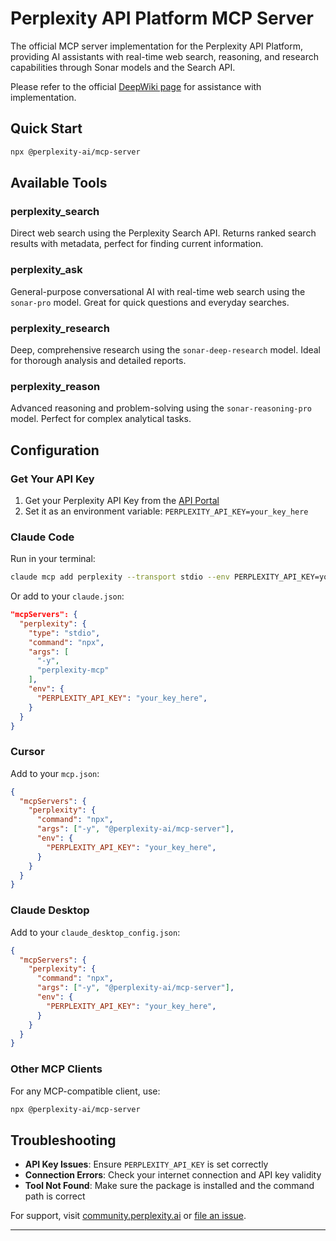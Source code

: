 # Perplexity API Platform MCP Server

The official MCP server implementation for the Perplexity API Platform, providing AI assistants with real-time web search, reasoning, and research capabilities through Sonar models and the Search API.

Please refer to the official [DeepWiki page](https://deepwiki.com/ppl-ai/modelcontextprotocol) for assistance with implementation. 

## Quick Start

```bash
npx @perplexity-ai/mcp-server
```

## Available Tools

### **perplexity_search**
Direct web search using the Perplexity Search API. Returns ranked search results with metadata, perfect for finding current information.

### **perplexity_ask** 
General-purpose conversational AI with real-time web search using the `sonar-pro` model. Great for quick questions and everyday searches.

### **perplexity_research**
Deep, comprehensive research using the `sonar-deep-research` model. Ideal for thorough analysis and detailed reports.

### **perplexity_reason**
Advanced reasoning and problem-solving using the `sonar-reasoning-pro` model. Perfect for complex analytical tasks.

## Configuration

### Get Your API Key
1. Get your Perplexity API Key from the [API Portal](https://www.perplexity.ai/account/api/group)
2. Set it as an environment variable: `PERPLEXITY_API_KEY=your_key_here`

### Claude Code

Run in your terminal:

```bash
claude mcp add perplexity --transport stdio --env PERPLEXITY_API_KEY=your_key_here -- npx -y perplexity-mcp
```

Or add to your `claude.json`:

```json
"mcpServers": {
  "perplexity": {
    "type": "stdio",
    "command": "npx",
    "args": [
      "-y",
      "perplexity-mcp"
    ],
    "env": {
      "PERPLEXITY_API_KEY": "your_key_here",
    }
  }
}
```

### Cursor

Add to your `mcp.json`:

```json
{
  "mcpServers": {
    "perplexity": {
      "command": "npx",
      "args": ["-y", "@perplexity-ai/mcp-server"],
      "env": {
        "PERPLEXITY_API_KEY": "your_key_here",
      }
    }
  }
}
```

### Claude Desktop

Add to your `claude_desktop_config.json`:

```json
{
  "mcpServers": {
    "perplexity": {
      "command": "npx",
      "args": ["-y", "@perplexity-ai/mcp-server"],
      "env": {
        "PERPLEXITY_API_KEY": "your_key_here",
      }
    }
  }
}
```

### Other MCP Clients

For any MCP-compatible client, use:

```bash
npx @perplexity-ai/mcp-server
```

## Troubleshooting

- **API Key Issues**: Ensure `PERPLEXITY_API_KEY` is set correctly
- **Connection Errors**: Check your internet connection and API key validity
- **Tool Not Found**: Make sure the package is installed and the command path is correct

For support, visit [community.perplexity.ai](https://community.perplexity.ai) or [file an issue](https://github.com/perplexityai/modelcontextprotocol/issues).

---


